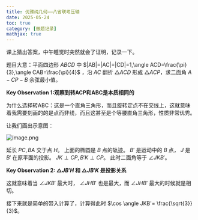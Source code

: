 ```yaml
---
title: 优雅纯几何——八省联考压轴
date: 2025-05-24
toc: true
category: [做题记录]
mathjax: true
---
```


课上猜出答案，中午睡觉时突然就会了证明，记录一下。

题目大意：平面四边形 $ABCD$ 中 $|AB|=|AC|=|CD|=1,\angle ACD=\frac{\pi}{3},\angle CAB=\frac{\pi}{4}$ ，沿 $AC$ 翻折 $\triangle ACD$ 形成 $\triangle ACP$，求二面角 $A-CP-B$ 余弦最小值。

**Key Observation 1:观察到转ACP和ABC是本质相同的**

为什么选择转ABC：这是一个直角三角形，而且旋转定点不在交线上，这就意味着我需要刻画的的是点而非线，而且这甚至是个等腰直角三角形，性质非常优秀。

让我们画出示意图：

![image.png](https://s2.loli.net/2025/05/24/yGQP9MaLjlNugBJ.png)

延长 $PC,BA$ 交于点 $H$。 上面的椭圆是 $B$ 点的轨迹。 $B'$ 是运动中的 $B$ 点， $J$ 是 $B'$ 在原平面的投影。 $JK \perp CP,B'K \perp CP$。 此时二面角等于 $\angle JKB'$。

**Key Observation 2: $\triangle JB'H$ 和 $\triangle JB'K$ 是投影关系**

这就意味着当 $\angle JKB'$ 最大时， $\angle JHB'$ 也是最大，而 $\angle JHB'$ 最大的时候就是相切。

接下来就是简单的带入计算了，计算得此时 $\cos \angle JKB'= \frac{\sqrt{3}}{3}$。
